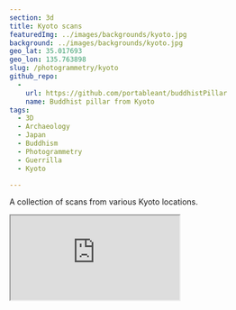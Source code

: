 ```yaml
---
section: 3d
title: Kyoto scans
featuredImg: ../images/backgrounds/kyoto.jpg
background: ../images/backgrounds/kyoto.jpg
geo_lat: 35.017693
geo_lon: 135.763898
slug: /photogrammetry/kyoto
github_repo:
  - 
    url: https://github.com/portableant/buddhistPillar
    name: Buddhist pillar from Kyoto
tags:
  - 3D
  - Archaeology
  - Japan
  - Buddhism
  - Photogrammetry
  - Guerrilla
  - Kyoto

---
```


A collection of scans from various Kyoto locations.

<div class="ratio ratio-1x1 mb-3">
    <iframe title="A 3D model playlist from Kyoto" src="https://sketchfab.com/playlists/embed?collection=1667f054351d4b18bf9840acccc05aca"  allow="autoplay; fullscreen; vr" mozallowfullscreen="true" webkitallowfullscreen="true"></iframe>
</div>

